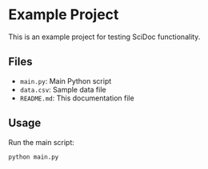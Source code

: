 # Example Project

This is an example project for testing SciDoc functionality.

## Files

- `main.py`: Main Python script
- `data.csv`: Sample data file
- `README.md`: This documentation file

## Usage

Run the main script:
```bash
python main.py
```
